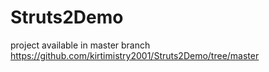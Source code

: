 # Struts2Demo
project available in master branch
https://github.com/kirtimistry2001/Struts2Demo/tree/master
